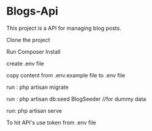 # Blogs-Api

This project is a API for managing blog posts.

Clone the project

Run Composer Install

create .env file 

copy content from .env.example file to .env file

run : php artisan migrate

run : php artisan db:seed BlogSeeder //for dummy data

run: php artisan serve


To hit API's use token from .env file